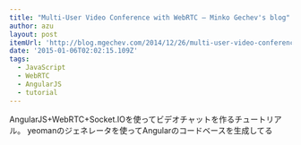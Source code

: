 ```yaml
---
title: "Multi-User Video Conference with WebRTC – Minko Gechev's blog"
author: azu
layout: post
itemUrl: 'http://blog.mgechev.com/2014/12/26/multi-user-video-conference-webrtc-angularjs-yeoman'
date: '2015-01-06T02:02:15.109Z'
tags:
  - JavaScript
  - WebRTC
  - AngularJS
  - tutorial
---
```

AngularJS+WebRTC+Socket.IOを使ってビデオチャットを作るチュートリアル。
yeomanのジェネレータを使ってAngularのコードベースを生成してる
